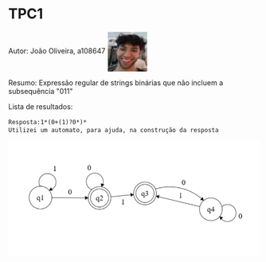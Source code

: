 # TPC1
Autor: João Oliveira, a108647 <img src="../fotos/joao.jpg" alt="Minha Foto" width="80" style="vertical-align: middle;"/>


Resumo: Expressão regular de strings binárias que não incluem a subsequência "011"


Lista de resultados: 

    Resposta:1*(0+(1)?0*)* 
    Utilizei um automato, para ajuda, na construção da resposta

<img src="../fotos/Automato.png" alt="Minha Foto"  style="vertical-align: middle;"/>

